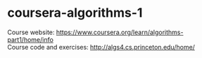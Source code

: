 # coursera-algorithms-1

Course website: https://www.coursera.org/learn/algorithms-part1/home/info  
Course code and exercises: http://algs4.cs.princeton.edu/home/
